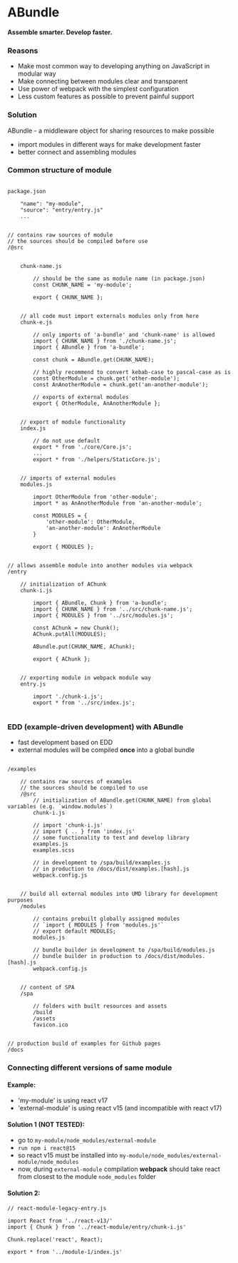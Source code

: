 
# ABundle

__Assemble smarter. Develop faster.__

### Reasons

- Make most common way to developing anything on JavaScript in modular way
- Make connecting between modules clear and transparent
- Use power of webpack with the simplest configuration
- Less custom features as possible to prevent painful support

### Solution

ABundle - a middleware object for sharing resources to make possible

- import modules in different ways for make development faster
- better connect and assembling modules

### Common structure of module

```

package.json

    "name": "my-module",
    "source": "entry/entry.js"
    ...


// contains raw sources of module
// the sources should be compiled before use
/@src


    chunk-name.js

        // should be the same as module name (in package.json)
        const CHUNK_NAME = 'my-module';

        export { CHUNK_NAME };


    // all code must import externals modules only from here
    chunk-e.js

        // only imports of 'a-bundle' and 'chunk-name' is allowed
        import { CHUNK_NAME } from './chunk-name.js';
        import { ABundle } from 'a-bundle';

        const chunk = ABundle.get(CHUNK_NAME);

        // highly recommend to convert kebab-case to pascal-case as is
        const OtherModule = chunk.get('other-module');
        const AnAnotherModule = chunk.get('an-another-module');

        // exports of external modules
        export { OtherModule, AnAnotherModule };


    // export of module functionality
    index.js

        // do not use default
        export * from './core/Core.js';
        ...
        export * from './helpers/StaticCore.js';


    // imports of external modules
    modules.js

        import OtherModule from 'other-module';
        import * as AnAnotherModule from 'an-another-module';

        const MODULES = {
            'other-module': OtherModule,
            'an-another-module': AnAnotherModule
        }

        export { MODULES };


// allows assemble module into another modules via webpack
/entry

    // initialization of AChunk
    chunk-i.js

        import { ABundle, Chunk } from 'a-bundle';
        import { CHUNK_NAME } from '../src/chunk-name.js';
        import { MODULES } from '../src/modules.js';

        const AChunk = new Chunk();
        AChunk.putAll(MODULES);

        ABundle.put(CHUNK_NAME, AChunk);

        export { AChunk };


    // exporting module in webpack module way
    entry.js

        import './chunk-i.js';
        export * from '../src/index.js';


```

### EDD (example-driven development) with ABundle

- fast development based on EDD
- external modules will be compiled __once__ into a global bundle

```

/examples

    // contains raw sources of examples
    // the sources should be compiled to use
    /@src
        // initialization of ABundle.get(CHUNK_NAME) from global variables (e.g. `window.modules`)
        chunk-i.js

        // import 'chunk-i.js'
        // import { .. } from 'index.js'
        // some functionality to test and develop library
        examples.js
        examples.scss

        // in development to /spa/build/examples.js
        // in production to /docs/dist/examples.[hash].js
        webpack.config.js


    // build all external modules into UMD library for development purposes
    /modules

        // contains prebuilt globally assigned modules
        // `import { MODULES } from 'modules.js'`
        // export default MODULES;
        modules.js

        // bundle builder in development to /spa/build/modules.js
        // bundle builder in production to /docs/dist/modules.[hash].js
        webpack.config.js


    // content of SPA
    /spa

        // folders with built resources and assets
        /build
        /assets
        favicon.ico


// production build of examples for Github pages
/docs

```


### Connecting different versions of same module

#### Example:

- 'my-module' is using react v17
- 'external-module' is using react v15 (and incompatible with react v17)

#### Solution 1 (NOT TESTED):

- go to `my-module/node_modules/external-module`
- `run npm i react@15`
- so react v15 must be installed into `my-module/node_modules/external-module/node_modules`
- now, during `external-module` compilation __webpack__ should take react from closest to the module `node_modules` folder

#### Solution 2:

```
// react-module-legacy-entry.js

import React from '../react-v13/'
import { Chunk } from '../react-module/entry/chunk-i.js'

Chunk.replace('react', React);

export * from '../module-1/index.js'

```